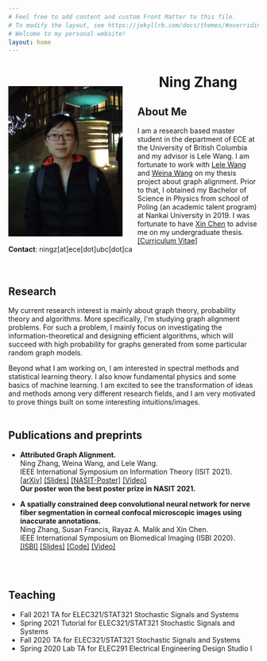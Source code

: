 ```yaml
---
# Feel free to add content and custom Front Matter to this file.
# To modify the layout, see https://jekyllrb.com/docs/themes/#overriding-theme-defaults
# Welcome to my personal website!
layout: home
---
```


<img style="float: left; margin-right: 30px; margin-top: 50px;" src="assets/img/profile.JPG" width="230"/>

# <center> <b>Ning Zhang</b> </center>
<!-- ### <center>Welcom to my personal webpage!</center> -->
## **About Me**
I am a research based master student in the department of ECE at the University of British Columbia and my advisor is Lele Wang. I am fortunate to work with [Lele Wang](https://ece.ubc.ca/lele-wang/) and [Weina Wang](http://www.cs.cmu.edu/~weinaw/) on my thesis project about graph alignment. Prior to that, I obtained my Bachelor of Science in Physics from school of Poling (an academic talent program) at Nankai University in 2019. I was fortunate to have [Xin Chen](http://www.cs.nott.ac.uk/~pszxc/) to advise me on my undergraduate thesis.\
[[Curriculum Vitae]](assets/NingZhangCV.pdf)
<br>
**Contact**: ningz[at]ece[dot]ubc[dot]ca
<br>
<br>
<br>
## **Research**
My current research interest is mainly about graph theory, probability theory and algorithms. More specifically, I'm studying graph alignment problems. For such a problem, I mainly focus on investigating the information-theoretical and designing efficient algorithms, which will succeed with high probability for graphs generated from some particular random graph models.

Beyond what I am working on, I am interested in spectral methods and statistical learning theory. I also know fundamental physics and some basics of machine learning. I am excited to see the transformation of ideas and methods among very different research fields, and I am very motivated to prove things built on some interesting intuitions/images.
<br/>
<br/>

## **Publications and preprints**
- **Attributed Graph Alignment.**\
Ning Zhang, Weina Wang, and Lele Wang.\
IEEE International Symposium on Information Theory (ISIT 2021).\
[[arXiv]](https://arxiv.org/pdf/2102.00665.pdf)
[[Slides]](assets/publication/ISIT2021.pdf)
[[NASIT-Poster]](assets/publication/NASIT2021.pdf)
[[Video]](assets/publication/ISIT2021.mp4)\
**Our poster won the best poster prize in NASIT 2021.**

- **A spatially constrained deep convolutional neural network for nerve fiber segmentation in corneal confocal microscopic images using inaccurate annotations.**\
Ning Zhang, Susan Francis, Rayaz A. Malik and Xin Chen.\
IEEE International Symposium on Biomedical Imaging (ISBI 2020).\
[[ISBI]](https://ieeexplore.ieee.org/stamp/stamp.jsp?arnumber=9098662)
[[Slides]](assets/publication/ISBI2020.pdf)
[[Code]](https://github.com/XinChenNottingham/SpatiallyConstrainedDCNN)
[[Video]](assets/publication/ISBI2020.mp4)
<br/>
<br/>

## **Teaching**
- Fall 2021 TA for ELEC321/STAT321 Stochastic Signals and Systems
- Spring 2021 Tutorial for ELEC321/STAT321 Stochastic Signals and Systems
- Fall 2020 TA for ELEC321/STAT321 Stochastic Signals and Systems
- Spring 2020 Lab TA for ELEC291 Electrical Engineering Design Studio I
